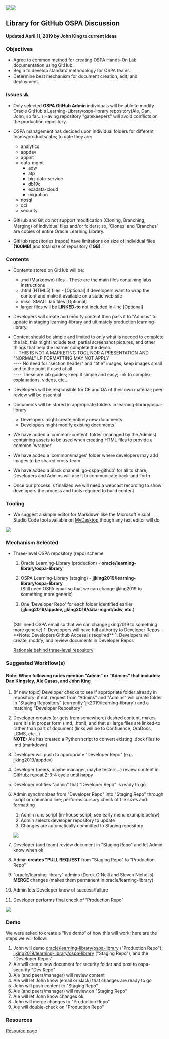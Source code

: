 ![](images/GitHub-Mark-120px-plus.png)![](../common/images/O-SalesPartnerAcademy-rgb.png)

## Library for GitHub OSPA Discussion

#### Updated April 11, 2019 by John King to current ideas

### Objectives
* Agree to common method for creating OSPA Hands-On Lab documentation using GitHub.
* Begin to develop standard methodology for OSPA teams.
* Determine best mechanism for document creation, edit, and deployment.

### Issues :warning:
* Only selected **OSPA GitHub Admin** individuals will be able to modify Oracle GitHub's Learning-Library/ospa-library repository(Ale, Dan, John, so far...) Having repository "gatekeepers" will avoid conflicts on the production repository.
* OSPA management has decided upon individual folders for different teams/products/labs; to date they are: 
  * analytics
  * appdev 
  * appint 
  * data-mgmt
    * adw 
    * atp 
    * big-data-service
    * db19c
    * exadata-cloud 
    * migration 
  * nosql 
  * oci
  * security
 
* GitHub and Git do not support modification (Cloning, Branching, Merging) of individual files and/or folders; so, 'Clones' and 'Branches' are copies of entire Oracle Learning Library.
* GitHub repositories (repos) have limitations on size of individual files **(100MB)** and total size of repository **(1GB)**.
### Contents
* Contents stored on GitHub will be:
  * .md (Markdown) files - These are the main files containing labs instructions
  * .html (HTML5) files - [Optional] If developers want to wrap the content and make it available on a static web site
  * misc. SMALL lab files [Optional]
  * larger files will be **LINKED-to** not included in-line [Optional]
* Developers will create and modify content then pass it to "Admins" to update in staging learning-library and ultimately production learning-library.
* Content should be simple and limited to only what is needed to complete the lab; this might include text, partial screenshot pictures, and other things that help the learner complete the demo. 
<br/>-- THIS IS NOT A MARKETING TOOL NOR A PRESENTATION AND "NORMAL" LP FORMATTING MAY NOT APPLY
<br/>---- No need for "section header" and "title" images; keep images small and to the point if used at all
<br/>---- These are lab guides; keep it simple and easy; link to complex explanations, videos, etc...

* Developers will be responsible for CE and QA of their own material; peer review will be essential
* Documents will be stored in appropriate folders in learning-library/ospa-library
  * Developers might create entirely new documents
  * Developers might modify existing documents
* We have added a 'common-content' folder (managed by the Admins) containing assets to be used when creating HTML files to provide a common 'wrapper'
* We have added a 'common/images' folder where developers may add images to be shared cross-team
* We have added a Slack channel 'go-ospa-github' for all to share; Developers and Admins will use it to communicate back-and-forth
* Once our process is finalized we will need a webcast recording to show developers the process and tools required to build content 
### Tooling
* We suggest a simple editor for Markdown like the Microsoft Visual Studio Code tool available on [MyDesktop](http://mydesktop.oraclecorp.com/myd/myd_software_licenses.show_complete_list) though any text editor will do

![](images/VSCode.png)

### Mechanism Selected
* Three-level OSPA repository (repo) scheme
   1. Oracle Learning-Library (production) - __oracle/learning-library/ospa-library__

   1. OSPA Learning-Library (staging) - __jjking2019/learning-library/ospa-library__ 
   <br/>(Still need OSPA email so that we can change jjking2019 to something more generic)

   1. One 'Developer Repo' for each folder identified earlier (__jjking2019/appdev, jjking2019/data-mgmt/adw, etc.__)
   <br/>
       (Still need OSPA email so that we can change jjking2019 to something more generic) 
      1. Developers will have full authority to Developer Repos - **Note: Developers Github Access is required**
      1. Developers will create, modify, and review documents in Developer Repos
      
   [Rationale behind three-level repository](threelevel.md)

### Suggested Workflow(s)

#### Note: When following notes mention "Admin" or "Admins" that includes: Dan Kingsley, Ale Casas, and John King
   1. (If new topic) Developer checks to see if appropriate folder already in repository; if not, request from "Admins" and "Admins" will create folder in "Staging Repository" (currently 'jjk2019/learning-library') and a matching "Developer Repository"
   1. Developer creates (or gets from somewhere) desired content, makes sure it is in proper form (.md, .html), and that all large files are linked-to rather than part of document (links will be to Confluence, OraDocs, LCMS, etc...)</br> 
   __NOTE:__ Ale has created a Python script to convert existing .docx files to .md (markdown)
   1. Developer will push to appropriate "Developer Repo" (e.g. jjking2019/appdev)
   1. Developer (peers, maybe manager, maybe testers...) review content in GitHub; repeat 2-3-4 cycle until happy
   1. Developer notifies "admin" that "Developer Repo" is ready to go
   1. Admin synchronizes from "Developer Repo" into "Staging Repo" through script or command line; performs cursory check of file sizes and formatting
      1. Admin runs script (in-house script, see early menu example below)
      1. Admin selects developer repository to update
      1. Changes are automatically committed to Staging repository
      
      ![](./images/script.png)
      
      
   1. Developer (and team) review document in "Staging Repo" and let Admin know when ok
   1. Admin __creates "PULL REQUEST__ from "Staging Repo" to "Production Repo" 
   1. "oracle/learning-library" admins (Derek O'Neill and Steven Nicholls) __MERGE__ changes (makes them permanent in oracle/learning-library)
   1. Admin lets Developer know of success/failure
   1. Developer performs final check of "Production Repo"
   
   
   ![](images/Flowchart.png)
   

### Demo
We were asked to create a "live demo" of how this will work; here are the steps we will follow:

1. John will demo [oracle/learning-library/ospa-library](https://github.com/oracle/learning-library) ("Production Repo"); [jjking2019/learning-library/ospa-library](https://github.com/jjking2019/learning-library) ("Staging Repo"), and the "Developer Repos"
1. Ale will create new document for security folder and post to ospa-security "Dev Repo"
1. Ale (and peers/manager) will review content
1. Ale will let John know (email or slack) that changes are ready to go
1. John will push content to "Staging Repo"
1. Ale (and peers/manager) will review on "Staging Repo"
1. Ale will let John know changes ok
1. John will merge changes to "Production Repo"
1. Ale will double-check on "Production Repo"

### Resources
[Resource page](resources.md)
